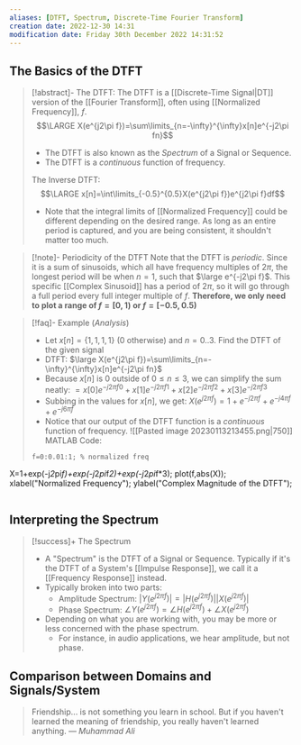 ```yaml
---
aliases: [DTFT, Spectrum, Discrete-Time Fourier Transform]
creation date: 2022-12-30 14:31
modification date: Friday 30th December 2022 14:31:52
---
```


## The Basics of the DTFT

>[!abstract]- The DTFT:
>The DTFT is a [[Discrete-Time Signal|DT]] version of the [[Fourier Transform]], often using [[Normalized Frequency]], $f$.
>$$\LARGE X(e^{j2\pi f})=\sum\limits_{n=-\infty}^{\infty}x[n]e^{-j2\pi fn}$$
>- The DTFT is also known as the *Spectrum* of a Signal or Sequence.
>- The DTFT is a *continuous* function of frequency.
>
>The Inverse DTFT:
>$$\LARGE x[n]=\int\limits_{-0.5}^{0.5}X(e^{j2\pi f})e^{j2\pi f}df$$
>- Note that the integral limits of [[Normalized Frequency]] could be different depending on the desired range. As long as an entire period is captured, and you are being consistent, it shouldn't matter too much.

>[!note]- Periodicity of the DTFT
> Note that the DTFT is *periodic*. Since it is a sum of sinusoids, which all have frequency multiples of $2\pi$, the longest period will be when $n=1$, such that $\large e^{-j2\pi f}$. This specific [[Complex Sinusoid]] has a period of $2\pi$, so it will go through a full period every full integer multiple of $f$. **Therefore, we only need to plot a range of $f=[0,1)$ or $f=[-0.5,0.5)$**

>[!faq]- Example (*Analysis*)
>- Let $x[n]=\{1,1,1,1\}$ (0 otherwise) and $n=0..3$. Find the DTFT of the given signal
>- DTFT: $\large X(e^{j2\pi f})=\sum\limits_{n=-\infty}^{\infty}x[n]e^{-j2\pi fn}$
>- Because $x[n]$ is 0 outside of $0\le n \le 3$, we can simplify the sum neatly: $=x[0]e^{-j2\pi f0}+x[1]e^{-j2\pi f1}+x[2]e^{-j2\pi f2}+x[3]e^{-j2\pi f3}$
>- Subbing in the values for $x[n]$, we get: $X(e^{j2\pi f})=1+e^{-j2\pi f}+e^{-j4\pi f}+e^{-j6\pi f}$
>- Notice that our output of the DTFT function is a *continuous* function of frequency.
>![[Pasted image 20230113213455.png|750]]
>MATLAB Code:
>```
>f=0:0.01:1; % normalized freq
X=1+exp(-j*2*pi*f)+exp(-j*2*pi*f*2)+exp(-j*2*pi*f*3);
plot(f,abs(X));
xlabel("Normalized Frequency");
ylabel("Complex Magnitude of the DTFT");
>```

## Interpreting the Spectrum

>[!success]+ The Spectrum
>- A "Spectrum" is the DTFT of a Signal or Sequence. Typically if it's the DTFT of a System's [[Impulse Response]], we call it a [[Frequency Response]] instead.
>- Typically broken into two parts:
>	- Amplitude Spectrum: $|Y (e^{j2\pi f})|=|H (e^{j2\pi f})||X (e^{j2\pi f})|$
>	- Phase Spectrum: $\angle Y (e^{j2\pi f})=\angle H (e^{j2\pi f})+\angle X (e^{j2\pi f})$
>- Depending on what you are working with, you may be more or less concerned with the phase spectrum.
>	- For instance, in audio applications, we hear amplitude, but not phase.



## Comparison between Domains and Signals/System

> Friendship... is not something you learn in school. But if you haven't learned the meaning of friendship, you really haven't learned anything.
> — <cite>Muhammad Ali</cite>



